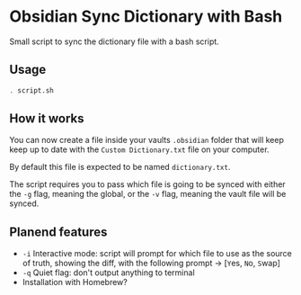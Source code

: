 # Obsidian Sync Dictionary with Bash

Small script to sync the dictionary file with a bash script.

## Usage
```bash
. script.sh
```

## How it works

You can now create a file inside your vaults `.obsidian` folder that will keep keep up to date with the `Custom Dictionary.txt` file on your computer.

By default this file is expected to be named `dictionary.txt`.

The script requires you to pass which file is going to be synced with either the `-g` flag, meaning the global, or the `-v` flag, meaning the vault file will be synced.

## Planend features

- `-i` Interactive mode: script will prompt for which file to use as the source of truth, showing the diff, with the following prompt -> \[`Y`es, `N`o, `S`wap]
- `-q` Quiet flag: don't output anything to terminal
- Installation with Homebrew?
